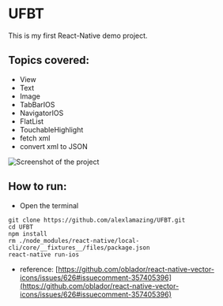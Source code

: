 # UFBT
This is my first React-Native demo project.

## Topics covered:
* View
* Text
* Image
* TabBarIOS
* NavigatorIOS
* FlatList
* TouchableHighlight
* fetch xml
* convert xml to JSON

![Screenshot of the project](https://lh3.googleusercontent.com/9KPKeqNEkQLAOXmnfGMRqyFnzP0iVp05y2E8Y777xxEvm4a_36UcSkWDulL2HsmCMrAvfawN7Nrha7tjuiyHhul7dW_tArVCdA4g8bKIzk2QC89oKjOac1OSu1NSdnQrB1QHNqdFYplAty70eJTKrXL8iBz83P0_qcxvunu5ODv3ABj41hTzhqB1eq6ap3OloOruY04H1elDNawWk2owcKaQ867ZWAelT68O2e63XSUK66j31Smui_pTHGvVVxcAsx1dHsMH3m6SBF3eAMv1ziJCgv4iwVvKLKOdeRl_dkijqwgOTC0UVe594D16hRlf650CCFvA2Mm7x7cf43dzK7jtmJ9L2FLuzbbZl2oGrnI2qY-aYyhPANP2BEf8UblOmOPVlLfbFoodAthURs8NlpENoXa-gTbzplrgSAnB9M9LMjKvu25LlWkft2465-KBpDlDTeQbRJsdg3TceVu657IYn-LRoYPsB03jcTkkwb4qjwgh8XRFbwKcxwkZsd7wfZS1wdxOk4q6ECoWHzpksAxPrTD-0_8g4ZDMw-cK5bqvn4AKPEh86quFC04wQicmawGzpaHbikdU2PaGWRtAKmx0Qf30dQmpMJQYL5kPwXXdcoRoZnqnm863M0tiTkvYCsq3DXlrztMzI6ff_vZel3axjCL-v6NU=w1118-h1962-no)

## How to run:
* Open the terminal
```shell
git clone https://github.com/alexlamazing/UFBT.git
cd UFBT
npm install
rm ./node_modules/react-native/local-cli/core/__fixtures__/files/package.json
react-native run-ios
```
* reference: [https://github.com/oblador/react-native-vector-icons/issues/626#issuecomment-357405396](https://github.com/oblador/react-native-vector-icons/issues/626#issuecomment-357405396)
